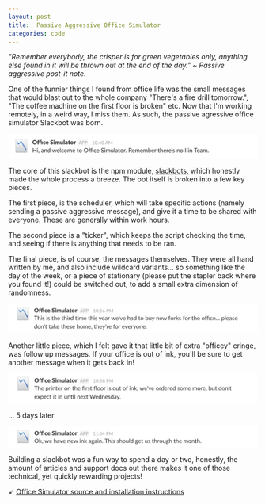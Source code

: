 ```yaml
---
layout: post
title:  Passive Aggressive Office Simulator
categories: code
---
```


*"Remember everybody, the crisper is for green vegetables only, anything else found in it will be thrown out at the end of the day." ~ Passive aggressive post-it note.*

One of the funnier things I found from office life was the small messages that would blast out to the whole company "There's a fire drill tomorrow.", "The coffee machine on the first floor is broken" etc. Now that I'm working remotely, in a weird way, I miss them. As such, the passive agressive office simulator Slackbot was born.

![Welcome to office simulator!](./images/office-simulator-1.png)

The core of this slackbot is the npm module, [slackbots](https://github.com/mishk0/slack-bot-api), which honestly made the whole process a breeze. The bot itself is broken into a few key pieces.

The first piece, is the scheduler, which will take specific actions (namely sending a passive aggressive message), and give it a time to be shared with everyone. These are generally within work hours.

The second piece is a "ticker", which keeps the script checking the time, and seeing if there is anything that needs to be ran.

The final piece, is of course, the messages themselves. They were all hand written by me, and also include wildcard variants... so something like the day of the week, or a piece of stationary (please put the stapler back where you found it!) could be switched out, to add a small extra dimension of randomness.

![Really keeping it passive](./images/office-simulator-2.png)

Another little piece, which I felt gave it that little bit of extra "officey" cringe, was follow up messages. If your office is out of ink, you'll be sure to get another message when it gets back in!

![Oh no, we're out of ink](./images/office-simulator-3.png)

... 5 days later

![Phew, we have ink again.](./images/office-simulator-4.png)

Building a slackbot was a fun way to spend a day or two, honestly, the amount of articles and support docs out there makes it one of those technical, yet quickly rewarding projects!

➶ [Office Simulator source and installation instructions](https://github.com/tholman/office-simulator)



